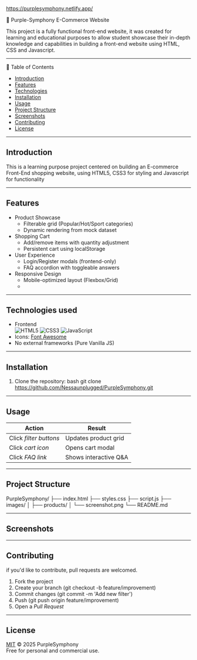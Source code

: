 https://purplesymphony.netlify.app/

🔗 Purple-Symphony E-Commerce Website
  
This project is a fully functional front-end website, it was created for learning and educational purposes to allow student showcase their in-depth knowledge and capabilities in building a front-end website using HTML, CSS and Javascript.



----

🔗 Table of Contents
- [Introduction](#introduction)
- [Features](#features)
- [Technologies](#technologies)
- [Installation](#installation)
- [Usage](#usage)
- [Project Structure](#project-structure)
- [Screenshots](#screenshots)
- [Contributing](#contributing)
- [License](#license)

----

## Introduction

This is a learning purpose project centered on building an E-commerce Front-End shopping website, using HTML5, CSS3 for styling and Javascript for functionality

----

## Features

- Product Showcase  
  - Filterable grid (Popular/Hot/Sport categories)
  - Dynamic rendering from mock dataset
- Shopping Cart  
  - Add/remove items with quantity adjustment
  - Persistent cart using localStorage
- User Experience  
  - Login/Register modals (frontend-only)
  - FAQ accordion with toggleable answers
- Responsive Design  
  - Mobile-optimized layout (Flexbox/Grid)
  - 
----

## Technologies used

- Frontend  
  ![HTML5](https://img.shields.io/badge/HTML5-E34F26?style=flat&logo=html5&logoColor=white)
  ![CSS3](https://img.shields.io/badge/CSS3-1572B6?style=flat&logo=css3&logoColor=white)
  ![JavaScript](https://img.shields.io/badge/JavaScript-F7DF1E?style=flat&logo=javascript&logoColor=black)
- Icons: [Font Awesome](https://fontawesome.com/)
- No external frameworks (Pure Vanilla JS)

---


## Installation

1. Clone the repository:
   bash
   git clone https://github.com/Nessaunplugged/PurpleSymphony.git

----


## Usage

| Action | Result |
|--------|--------|
| Click *filter buttons* | Updates product grid |
| Click *cart icon* | Opens cart modal |
| Click *FAQ link* | Shows interactive Q&A |

---


## Project Structure

PurpleSymphony/
├── index.html
├── styles.css 
├── script.js
├── images/ 
│   ├── products/
│   └── screenshot.png
└── README.md


---

## Screenshots



----


## Contributing

if you'd like to contribute, pull requests are welcomed.

1. Fork the project  
2. Create your branch (git checkout -b feature/improvement)  
3. Commit changes (git commit -m 'Add new filter')  
4. Push (git push origin feature/improvement)  
5. Open a *Pull Request*

----


## License 

[MIT](LICENSE) © 2025 PurpleSymphony  
Free for personal and commercial use.
